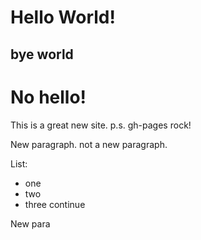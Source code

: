 # Hello World! 

## bye world

# No hello!

This is a great new site.
p.s. gh-pages rock!

New paragraph.
not a new paragraph.

List:
- one
- two 
- three 
continue

New para
